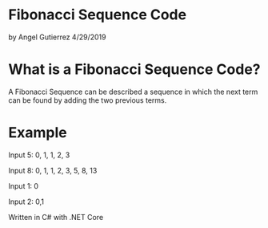 # Fibonacci Sequence Code
  by Angel Gutierrez 4/29/2019

# What is a Fibonacci Sequence Code?
  A Fibonacci Sequence can be described a sequence in which
  the next term can be found by adding the two previous terms.
  
 # Example
 Input 5: 0, 1, 1, 2, 3
 
 Input 8: 0, 1, 1, 2, 3, 5, 8, 13
 
 Input 1: 0
 
 Input 2: 0,1
 
 Written in C# with .NET Core
